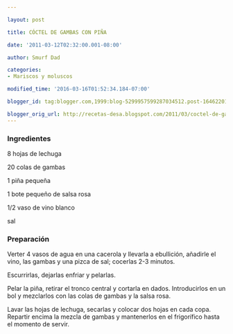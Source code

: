 ```yaml
---

layout: post

title: CÓCTEL DE GAMBAS CON PIÑA

date: '2011-03-12T02:32:00.001-08:00'

author: Smurf Dad

categories:
- Mariscos y moluscos

modified_time: '2016-03-16T01:52:34.184-07:00'

blogger_id: tag:blogger.com,1999:blog-5299957599287034512.post-1646220154010156411

blogger_orig_url: http://recetas-desa.blogspot.com/2011/03/coctel-de-gambas-con-pina.html
---
```


<h3>Ingredientes</h3>

8 hojas de lechuga

20 colas de gambas

1 piña pequeña

1 bote pequeño de salsa rosa

1/2 vaso de vino blanco

sal

<h3>Preparación</h3>

Verter 4 vasos de agua en una cacerola y llevarla a ebullición, añadirle el vino, las gambas y una pizca de sal; cocerlas 2-3 minutos.

Escurrirlas, dejarlas enfriar y pelarlas.

Pelar la piña, retirar el tronco central y cortarla en dados. Introducirlos en un bol y mezclarlos con las colas de gambas y la salsa rosa.

Lavar las hojas de lechuga, secarlas y colocar dos hojas en cada copa. Repartir encima la mezcla de gambas y mantenerlos en el frigorífico hasta el momento de servir.